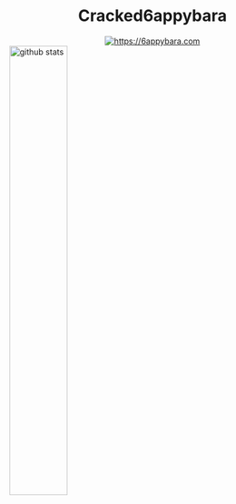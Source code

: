 <div id="header" align="center">
  <h1>Cracked6appybara</h1>
  <div id="badge">
    <a href="6appybara.com">
      <img src="https://shields.io/badge/6apybara.com-black?style=for-the-badge" alt="https://6appybara.com"/>
    </a>
  </div>
  <img src="https://komarev.com/ghpvc/?username=Cracked6appybara&style=flat-square&color=blue" alt=""/>
</div>
  <img src="https://github-readme-stats.vercel.app/api?username=Cracked6appybara&show_icons=true&theme=gotham" alt="github stats" width="45%"/>
